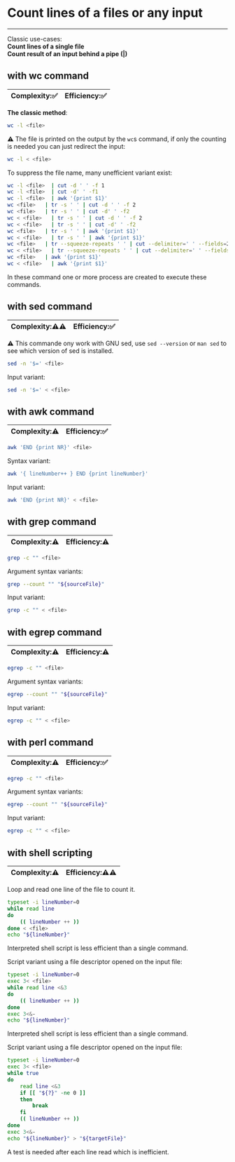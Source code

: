 # Count lines of a files or any input
***
Classic use-cases:  
**Count lines of a single file**  
**Count result of an input behind a pipe (|)**

## with wc command
| Complexity::white_check_mark: | Efficiency::white_check_mark: |
| ---------- | ---------- |
**The classic method**:
```bash
wc -l <file> 
```
:warning: The file is printed on the output by the `wc`s command, if only the counting is needed you can just redirect the input:
```bash
wc -l < <file> 
```

To suppress the file name, many unefficient variant exist:
```bash
wc -l <file>  | cut -d ' ' -f 1
wc -l <file>  | cut -d' ' -f1
wc -l <file>  | awk '{print $1}'
wc <file>   | tr -s ' ' | cut -d ' ' -f 2
wc <file>   | tr -s ' ' | cut -d' ' -f2
wc < <file>   | tr -s ' ' | cut -d ' ' -f 2
wc < <file>   | tr -s ' ' | cut -d' ' -f2
wc <file>   | tr -s ' ' | awk '{print $1}'
wc < <file>   | tr -s ' ' | awk '{print $1}'
wc <file>   | tr --squeeze-repeats ' ' | cut --delimiter=' ' --fields=2
wc < <file>   | tr --squeeze-repeats ' ' | cut --delimiter=' ' --fields=2
wc <file>   | awk '{print $1}'
wc < <file>   | awk '{print $1}'
```
In these command one or more process are created to execute these commands.

## with sed command
| Complexity::warning::warning: | Efficiency::white_check_mark: |
| ---------- | ---------- |

:warning: This commande ony work with GNU sed, use `sed --version` or `man sed` to see which version of sed is installed.
```bash
sed -n '$=' <file>
```
Input variant:
```bash
sed -n '$=' < <file>
```

## with awk command
| Complexity::warning: | Efficiency::white_check_mark: |
| ---------- | ---------- |

```bash
awk 'END {print NR}' <file>
```

Syntax variant:
```bash
awk '{ lineNumber++ } END {print lineNumber}'
```

Input variant:
```bash
awk 'END {print NR}' < <file>
```

## with grep command
| Complexity::warning: | Efficiency::warning: |
| ---------- | ---------- |

```bash
grep -c "" <file>
```
Argument syntax variants:
```bash
grep --count "" "${sourceFile}"
```
Input variant:
```bash
grep -c "" < <file>
```

## with egrep command
| Complexity::warning: | Efficiency::warning: |
| ---------- | ---------- |

```bash
egrep -c "" <file>
```
Argument syntax variants:
```bash
egrep --count "" "${sourceFile}"
```
Input variant:
```bash
egrep -c "" < <file>
```

## with perl command
| Complexity::warning: | Efficiency::white_check_mark: |
| ---------- | ---------- |

```bash
egrep -c "" <file>
```
Argument syntax variants:
```bash
egrep --count "" "${sourceFile}"
```
Input variant:
```bash
egrep -c "" < <file>
```

## with shell scripting
| Complexity::warning: | Efficiency::warning::warning: |
| ---------- | ---------- |

Loop and read one line of the file to count it.
```bash
typeset -i lineNumber=0
while read line
do
	(( lineNumber ++ ))
done < <file>
echo "${lineNumber}"
```
Interpreted shell script is less efficient than a single command.

Script variant using a file descriptor opened on the input file:
```bash
typeset -i lineNumber=0
exec 3< <file>
while read line <&3
do
	(( lineNumber ++ ))
done
exec 3<&- 
echo "${lineNumber}"
```
Interpreted shell script is less efficient than a single command.

Script variant using a file descriptor opened on the input file:
```bash
typeset -i lineNumber=0
exec 3< <file>
while true
do
	read line <&3
	if [[ "${?}" -ne 0 ]]
	then
		break
	fi
	(( lineNumber ++ ))
done
exec 3<&-
echo "${lineNumber}" > "${targetFile}"
```
A test is needed after each line read which is inefficient.
